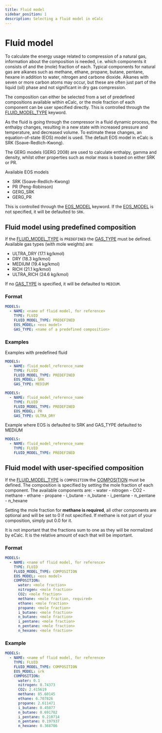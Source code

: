 ```yaml
---
title: Fluid model
sidebar_position: 1
description: Selecting a fluid model in eCalc
---
```


# Fluid model
To calculate the energy usage related to compression of a natural gas, information about the composition is needed, i.e.
which components it consists of and the (mole) fraction of each. Typical components for natural gas are alkanes such as
methane, ethane, propane, butane, pentane, hexane in addition to water, nitrogen and carbone dioxide. Alkanes with seven
or more carbon atoms may occur, but these are often just part of the liquid (oil) phase and not significant in dry gas
compression.

The composition can either be selected from a set of predefined compositions available within eCalc, or the mole
fraction of each component can be user specified directly. This is controlled through the
[FLUID_MODEL_TYPE](/about/references/keywords/FLUID_MODEL_TYPE.md) keyword.

As the fluid is going through the compressor in a fluid dynamic process, the enthalpy changes, resulting in a new state
with increased pressure and temperature, and decreased volume. To estimate these changes, an equation-of-state (EOS)
model is used. The default EOS model in eCalc is SRK (Soave-Redlich-Kwong).

The GERG models (GERG 2008) are used to calculate enthalpy, gamma and density, whilst other properties such as molar mass
is based on either SRK or PR.

Available EOS models

- SRK (Soave-Redlich-Kwong)
- PR (Peng-Robinson)
- GERG_SRK
- GERG_PR

This is controlled through the [EOS_MODEL](/about/references/keywords/EOS_MODEL.md) keyword. If the
[EOS_MODEL](/about/references/keywords/EOS_MODEL.md) is not specified, it will be defaulted to `SRK`.

## Fluid model using predefined composition
If the [FLUID_MODEL_TYPE](/about/references/keywords/FLUID_MODEL_TYPE.md) is `PREDEFINED` the
[GAS_TYPE](/about/references/keywords/GAS_TYPE.md) must be defined. Available gas types (with mole weights) are:

- ULTRA_DRY (17.1 kg/kmol)
- DRY (18.3 kg/kmol)
- MEDIUM (19.4 kg/kmol)
- RICH (21.1 kg/kmol)
- ULTRA_RICH (24.6 kg/kmol)

If no [GAS_TYPE](/about/references/keywords/GAS_TYPE.md) is specified, it will be defaulted to `MEDIUM`.

### Format
~~~~~~~~yaml
MODELS:
  - NAME: <name of fluid model, for reference>
    TYPE: FLUID
    FLUID_MODEL_TYPE: PREDEFINED
    EOS_MODEL: <eos model>
    GAS_TYPE: <name of a predefined composition>
~~~~~~~~

### Examples
Examples with predefined fluid

~~~~~~~~yaml
MODELS:
  - NAME: fluid_model_reference_name
    TYPE: FLUID
    FLUID_MODEL_TYPE: PREDEFINED
    EOS_MODEL: SRK
    GAS_TYPE: MEDIUM
~~~~~~~~

~~~~~~~~yaml
MODELS:
  - NAME: fluid_model_reference_name
    TYPE: FLUID
    FLUID_MODEL_TYPE: PREDEFINED
    EOS_MODEL: PR
    GAS_TYPE: ULTRA_DRY
~~~~~~~~

Example where EOS is defaulted to SRK and GAS_TYPE defaulted to MEDIUM

~~~~~~~~yaml
MODELS:
  - NAME: fluid_model_reference_name
    TYPE: FLUID
    FLUID_MODEL_TYPE: PREDEFINED
~~~~~~~~

## Fluid model with user-specified composition
If the [FLUID_MODEL_TYPE](/about/references/keywords/FLUID_MODEL_TYPE.md) is `COMPOSITION` the
[COMPOSITION](/about/references/keywords/COMPOSITION.md) must be defined. The composition is specified by setting
the mole fraction of each component. The available components are:
      - water
      - nitrogen
      - CO2
      - methane
      - ethane
      - propane
      - i_butane
      - n_butane
      - i_pentane
      - n_pentane
      - n_hexane

Setting the mole fraction for **methane is required**, all other components
are optional and will be set to 0 if not specified. If methane is not part of your composition, simply put 0.0 for it.

It is not important that the fractions sum to one as they will be normalized by eCalc. It is the relative amount of
each that will be important.

### Format
~~~~~~~~yaml
MODELS:
  - NAME: <name of fluid model, for reference>
    TYPE: FLUID
    FLUID_MODEL_TYPE: COMPOSITION
    EOS_MODEL: <eos model>
    COMPOSITION:
      water: <mole fraction>
      nitrogen: <mole fraction>
      CO2: <mole fraction>
      methane: <mole fraction, required>
      ethane: <mole fraction>
      propane: <mole fraction>
      i_butane: <mole fraction>
      n_butane: <mole fraction>
      i_pentane: <mole fraction>
      n_pentane: <mole fraction>
      n_hexane: <mole fraction>
~~~~~~~~

### Example
~~~~~~~~yaml
MODELS:
  - NAME: <name of fluid model, for reference>
    TYPE: FLUID
    FLUID_MODEL_TYPE: COMPOSITION
    EOS_MODEL: srk
    COMPOSITION:
      water: 0.1
      nitrogen: 0.74373
      CO2: 2.415619
      methane: 85.60145
      ethane: 6.707826
      propane: 2.611471
      i_butane: 0.45077
      n_butane: 0.691702
      i_pentane: 0.210714
      n_pentane: 0.197937
      n_hexane: 0.368786
~~~~~~~~

